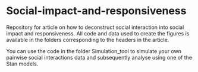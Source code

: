 # Social-impact-and-responsiveness

Repository for article on how to deconstruct social interaction into social impact and responsiveness. All code and data used to create the figures is available in the folders corresponding to the headers in the article.

You can use the code in the folder Simulation_tool to simulate your own pairwise social interactions data and subsequently analyse using one of the Stan models. 